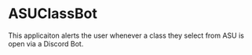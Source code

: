 # ASUClassBot
This applicaiton alerts the user whenever a class they select from ASU is open via a Discord Bot. 
